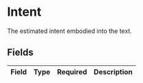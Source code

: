 # Intent

The estimated intent embodied into the text.


## Fields

| Field       | Type        | Required    | Description |
| ----------- | ----------- | ----------- | ----------- |